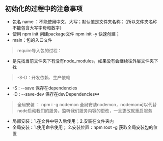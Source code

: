 ## 初始化的过程中的注意事项

- 包名 name ：不能使用中文，大写；默认值是文件夹名称；（所以文件夹名称不能包含大写字母和数字）
- 使用 npm init 创建package文件 npm init -y 快速创建；
- main：包的入口文件

> require导入包的过程：
- 是先找当前文件夹下有没有node_modules，如果没有会继续往外层文件夹下找

> -S\-D：开发依赖、生产依赖
- -S : --save 保存在dependencies
- -D : --save-dev 保存在devDependencies中

> 全局安装 ： npm i -g nodemon 全局安装nodemon，nodemon可以代替node启动我们的服务，监听我们服务内容的更改，一旦更改就重启服务
- 局部安装：1.在文件中导入后使用；2.安装在文件夹内
- 全局安装：1.使用命令使用； 2.安装位置：npm root -g 获取全局安装包的位置